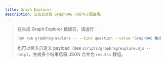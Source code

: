 ```yaml
---
title: Graph Explorer
description: 交互式查看 GraphRAG 问答与子图结果。
---
```


> 在生成 Graph Explorer 数据前，请运行：
>
> ```bash
> npm run graphrag:explore -- --kind question --value "GraphRAG 集成的最新交付内容是什么？" --output docs/public/data/graphrag-explorer.json --pretty
> ```
>
> 也可以传入自定义 payload（see `scripts/graphrag/explore.mjs --help`），生成多个结果后将 JSON 合并为 `results` 数组。

<script setup>
import GraphExplorer from '../../.vitepress/theme/components/GraphExplorer.vue'
</script>

<GraphExplorer />
